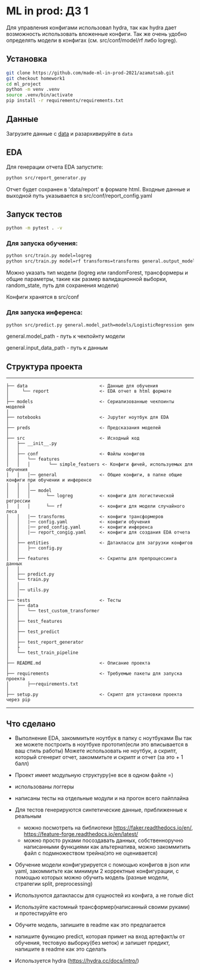 # ML in prod: ДЗ 1

Для управления конфигами использовал hydra, так как hydra дает возможность использовать вложенные конфиги. Так же очень удобно определять модели в конфигах (см. src/conf/model/rf либо logreg).

## Установка

```bash
git clone https://github.com/made-ml-in-prod-2021/azamatsab.git
git checkout homework1
cd ml_project
python -m venv .venv
source .venv/bin/activate
pip install -r requirements/requirements.txt
```

## Данные

Загрузите данные с [data](https://www.kaggle.com/ronitf/heart-disease-uci) и разархивируйте в `data`

## EDA

Для генерации отчета EDA запустите: 

```bash
python src/report_generator.py
```

 Отчет будет сохранен в 'data/report' в формате html. Входные данные и выходной путь указывается в src/conf/report_config.yaml

## Запуск тестов

```bash
python -m pytest . -v
```

### Для запуска обучения: 

```bash
python src/train.py model=logreg
python src/train.py model=rf transforms=transforms general.output_model_path=models general.input_data_path=data/heart.csv
```
Можно указать тип модели (logreg или randomForest, трансформеры и общие параметры, такие как размер валидационной выборки, random_state, путь для сохранения модели)

Конфиги хранятся в src/conf

### Для запуска инференса:
```bash
python src/predict.py general.model_path=models/LogisticRegression general.input_data_path=data/heart.csv
```

general.model_path - путь к чекпойнту модели

general.input_data_path - путь к данным

## Структура проекта
------------
    ├── data                           <- Данные для обучения
    │     └── report                   <- EDA отчет в html формате
    │
    ├── models                         <- Сериализованные чекпоинты моделей
    │
    ├── notebooks                      <- Jupyter ноутбук для EDA
    │
    ├── preds                          <- Предсказания моделей
    │
    ├── src                            <- Исходный код
    │   ├── __init__.py     
    │   │
    │   ├── conf                       <- Файлы конфигов
    │   │   └── features
    │   │   │       └── simple_featuers <- Конфиги фичей, используемых для обучения
    │   │   │── general                <- Общие конфиги, в папке общие конфиги при обучении и инференсе
    │   │   │
    │   │   │── model
    │   │   │      └── logreg          <- конфиги для логистической регрессии
    │   │   │      └── rf              <- конфиги для модели случайного леса
    │   │   |── transforms             <- конфиги трансформеров
    │   │   |── config.yaml            <- конфиги обучения
    │   │   |── pred_config.yaml       <- конфиги инференса
    │   │   |── report_congig.yaml     <- конфиги для создания EDA отчета
    │   │
    │   ├── entities                   <- Датаклассы для загрузки конфигов
    │   │   ├── config.py    
    │   │
    │   ├── features                   <- Скрипты для препроцессинга данных
    │   │
    │   ├── predict.py
    │   └── train.py
    │   │
    │   │── utils.py
    │   │
    ├── tests                          <- Тесты
    │   ├── data
    │   │   └── test_custom_transformer
    │   │
    │   ├── test_features
    │   │
    │   ├── test_predict
    │   │
    │   ├── test_report_generator
    │   ├
    │   └── test_train_pipeline
    │
    ├── README.md                      <- Описание проекта
    │
    ├── requirements                   <- Требуемые пакеты для запуска проекта 
    │       ├──requirements.txt
    │
    ├── setup.py                       <- Скрипт для установки проекта через pip

------------

## Что сделано

- Выполнение EDA, закоммитьте ноутбук в папку с ноутбуками
Вы так же можете построить в ноутбуке прототип(если это вписывается в ваш стиль работы)
Можете использовать не ноутбук, а скрипт, который сгенерит отчет, закоммитьте и скрипт и отчет (за это + 1 балл)

- Проект имеет модульную структуру(не все в одном файле =)

- использованы логгеры

- написаны тесты на отдельные модули и на прогон всего пайплайна

- Для тестов генерируются синтетические данные, приближенные к реальным 
    - можно посмотреть на библиотеки https://faker.readthedocs.io/en/, https://feature-forge.readthedocs.io/en/latest/
    - можно просто руками посоздавать данных, собственноручно написанными функциями
    как альтернатива, можно закоммитить файл с подмножеством трейна(это не оценивается) 

- Обучение модели конфигурируется с помощью конфигов в json или yaml, закоммитьте как минимум 2 корректные конфигурации, с помощью которых можно обучить модель (разные модели, стратегии split, preprocessing)

- Используются датаклассы для сущностей из конфига, а не голые dict

- Используйте кастомный трансформер(написанный своими руками) и протестируйте его

- Обучите модель, запишите в readme как это предлагается

- напишите функцию predict, которая примет на вход артефакт/ы от обучения, тестовую выборку(без меток) и запишет предикт, напишите в readme как это сделать 

- Используется hydra  (https://hydra.cc/docs/intro/)
